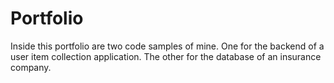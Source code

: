 # Portfolio
Inside this portfolio are two code samples of mine. One for the backend of a user item collection application. The other for the database of an insurance company. 
